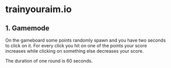 # trainyouraim.io

## 1. Gamemode
On the gameboard some points randomly spawn and you have two seconds to click on it. For every click you hit on one of the points your score increases while clicking on something else decreases your score. 

The duration of one round is 60 seconds.
